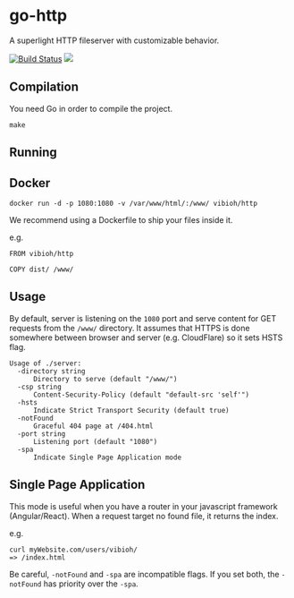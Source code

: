 # go-http

A superlight HTTP fileserver with customizable behavior.

[![Build Status](https://travis-ci.org/ViBiOh/go-http.svg?branch=master)](https://travis-ci.org/ViBiOh/go-http) [![](https://images.microbadger.com/badges/image/vibioh/http.svg)](https://microbadger.com/images/vibioh/http "Get your own image badge on microbadger.com")

## Compilation

You need Go in order to compile the project.

```
make
```

## Running

## Docker

`docker run -d -p 1080:1080 -v /var/www/html/:/www/ vibioh/http`

We recommend using a Dockerfile to ship your files inside it.

e.g.
```
FROM vibioh/http

COPY dist/ /www/
```

## Usage

By default, server is listening on the `1080` port and serve content for GET requests from the `/www/` directory. It assumes that HTTPS is done somewhere between browser and server (e.g. CloudFlare) so it sets HSTS flag.

```
Usage of ./server:
  -directory string
      Directory to serve (default "/www/")
  -csp string
      Content-Security-Policy (default "default-src 'self'")
  -hsts
      Indicate Strict Transport Security (default true)
  -notFound
      Graceful 404 page at /404.html
  -port string
      Listening port (default "1080")
  -spa
      Indicate Single Page Application mode
```

## Single Page Application

This mode is useful when you have a router in your javascript framework (Angular/React). When a request target no found file, it returns the index.

e.g.
```
curl myWebsite.com/users/vibioh/
=> /index.html
```

Be careful, `-notFound` and `-spa` are incompatible flags. If you set both, the `-notFound` has priority over the `-spa`.
